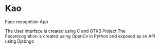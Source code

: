 # Kao
Face recognition App

The User interface is created using C and GTK3 Project
The Facerecognition is created using OpenCv in Python and exposed as an API using Djabngo
